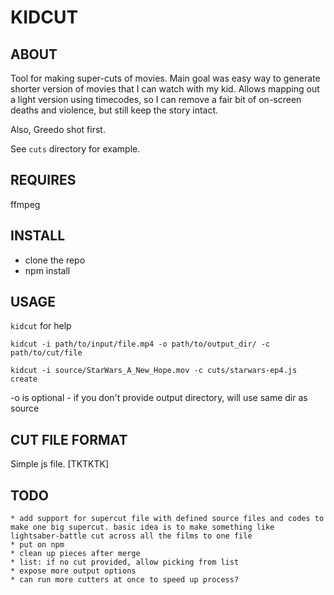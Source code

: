# KIDCUT

## ABOUT

Tool for making super-cuts of movies. Main goal was easy way to generate shorter version of movies that I can watch with my kid. Allows mapping out a light version using timecodes, so I can remove a fair bit of on-screen deaths and violence, but still keep the story intact. 

Also, Greedo shot first.

See `cuts` directory for example.

## REQUIRES

ffmpeg

## INSTALL

* clone the repo
* npm install

## USAGE

`kidcut` for help
 
`kidcut -i path/to/input/file.mp4 -o path/to/output_dir/ -c path/to/cut/file`

`kidcut -i source/StarWars_A_New_Hope.mov -c cuts/starwars-ep4.js create`

-o is optional - if you don't provide output directory, will use same dir as source

## CUT FILE FORMAT

Simple js file. [TKTKTK]

## TODO

    * add support for supercut file with defined source files and codes to make one big supercut. basic idea is to make something like lightsaber-battle cut across all the films to one file 
    * put on npm
    * clean up pieces after merge
    * list: if no cut provided, allow picking from list
    * expose more output options
    * can run more cutters at once to speed up process?
    